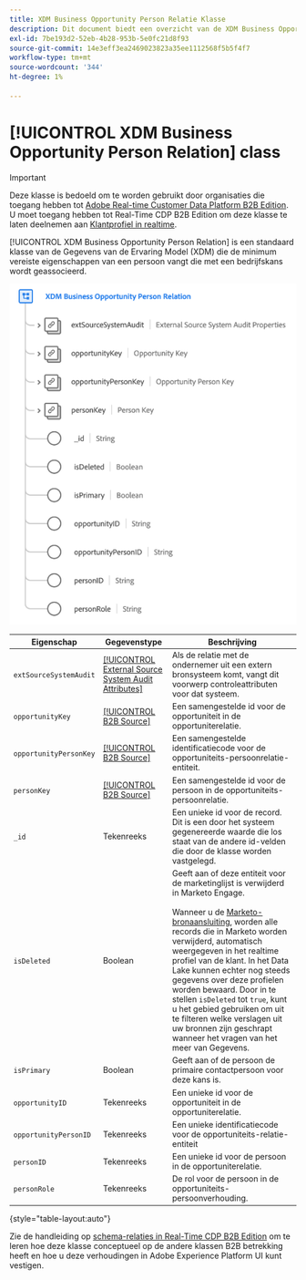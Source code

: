 ```yaml
---
title: XDM Business Opportunity Person Relatie Klasse
description: Dit document biedt een overzicht van de XDM Business Opportunity Person Relation-klasse in Experience Data Model (XDM).
exl-id: 7be193d2-52eb-4b28-953b-5e0fc21d8f93
source-git-commit: 14e3eff3ea2469023823a35ee1112568f5b5f4f7
workflow-type: tm+mt
source-wordcount: '344'
ht-degree: 1%

---
```


# [!UICONTROL XDM Business Opportunity Person Relation] class

>[!IMPORTANT]
>
>Deze klasse is bedoeld om te worden gebruikt door organisaties die toegang hebben tot [Adobe Real-time Customer Data Platform B2B Edition](../../../rtcdp/b2b-overview.md). U moet toegang hebben tot Real-Time CDP B2B Edition om deze klasse te laten deelnemen aan [Klantprofiel in realtime](../../../profile/home.md).

[!UICONTROL XDM Business Opportunity Person Relation] is een standaard klasse van de Gegevens van de Ervaring Model (XDM) die de minimum vereiste eigenschappen van een persoon vangt die met een bedrijfskans wordt geassocieerd.

![De structuur van de XDM Business Opportunity Person-klasse zoals deze wordt weergegeven in de gebruikersinterface](../../images/classes/b2b/business-opportunity-person-relation.png)

| Eigenschap | Gegevenstype | Beschrijving |
| --- | --- | --- |
| `extSourceSystemAudit` | [[!UICONTROL External Source System Audit Attributes]](../../data-types/external-source-system-audit-attributes.md) | Als de relatie met de ondernemer uit een extern bronsysteem komt, vangt dit voorwerp controleattributen voor dat systeem. |
| `opportunityKey` | [[!UICONTROL B2B Source]](../../data-types/b2b-source.md) | Een samengestelde id voor de opportuniteit in de opportuniterelatie. |
| `opportunityPersonKey` | [[!UICONTROL B2B Source]](../../data-types/b2b-source.md) | Een samengestelde identificatiecode voor de opportuniteits-persoonrelatie-entiteit. |
| `personKey` | [[!UICONTROL B2B Source]](../../data-types/b2b-source.md) | Een samengestelde id voor de persoon in de opportuniteits-persoonrelatie. |
| `_id` | Tekenreeks | Een unieke id voor de record. Dit is een door het systeem gegenereerde waarde die los staat van de andere id-velden die door de klasse worden vastgelegd. |
| `isDeleted` | Boolean | Geeft aan of deze entiteit voor de marketinglijst is verwijderd in Marketo Engage.<br><br>Wanneer u de [Marketo-bronaansluiting](../../../sources/connectors/adobe-applications/marketo/marketo.md), worden alle records die in Marketo worden verwijderd, automatisch weergegeven in het realtime profiel van de klant. In het Data Lake kunnen echter nog steeds gegevens over deze profielen worden bewaard. Door in te stellen `isDeleted` tot `true`, kunt u het gebied gebruiken om uit te filteren welke verslagen uit uw bronnen zijn geschrapt wanneer het vragen van het meer van Gegevens. |
| `isPrimary` | Boolean | Geeft aan of de persoon de primaire contactpersoon voor deze kans is. |
| `opportunityID` | Tekenreeks | Een unieke id voor de opportuniteit in de opportuniterelatie. |
| `opportunityPersonID` | Tekenreeks | Een unieke identificatiecode voor de opportuniteits-relatie-entiteit |
| `personID` | Tekenreeks | Een unieke id voor de persoon in de opportuniterelatie. |
| `personRole` | Tekenreeks | De rol voor de persoon in de opportuniteits-persoonverhouding. |

{style=&quot;table-layout:auto&quot;}

Zie de handleiding op [schema-relaties in Real-Time CDP B2B Edition](../../tutorials/relationship-b2b.md) om te leren hoe deze klasse conceptueel op de andere klassen B2B betrekking heeft en hoe u deze verhoudingen in Adobe Experience Platform UI kunt vestigen.
